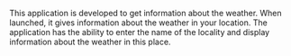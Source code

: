 This application is developed to get information about the weather. When launched, it gives information about the weather in your location. 
The application has the ability to enter the name of the locality and display information about the weather in this place.
